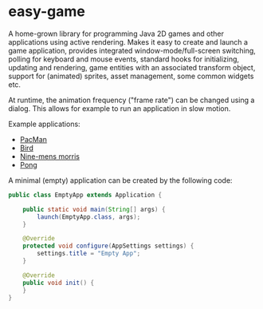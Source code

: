 # easy-game

A home-grown library for programming Java 2D games and other applications using active rendering. Makes it easy to create and launch a game application, provides integrated window-mode/full-screen switching, polling for keyboard and mouse events, standard hooks for initializing, updating and rendering, game entities with an associated transform object, support for (animated) sprites, asset management, some common widgets etc.

At runtime, the animation frequency ("frame rate") can be changed using a dialog. This allows for example to run an application in slow motion.

Example applications:
- [PacMan](https://github.com/armin-reichert/pacman)
- [Bird](https://github.com/armin-reichert/birdy)
- [Nine-mens morris](https://github.com/armin-reichert/nine-mens-morris)
- [Pong](https://github.com/armin-reichert/pong)

A minimal (empty) application can be created by the following code:

```java
public class EmptyApp extends Application {

	public static void main(String[] args) {
		launch(EmptyApp.class, args);
	}

	@Override
	protected void configure(AppSettings settings) {
		settings.title = "Empty App";
	}

	@Override
	public void init() {
	}
}
```
